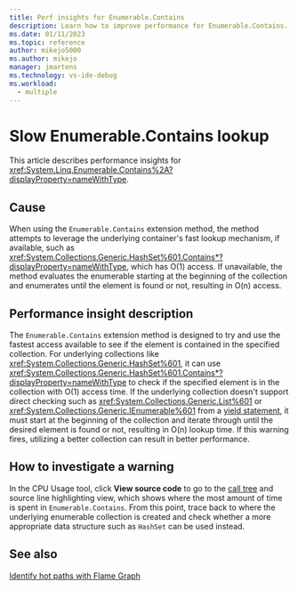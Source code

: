 ```yaml
---
title: Perf insights for Enumerable.Contains
description: Learn how to improve performance for Enumerable.Contains.
ms.date: 01/11/2023
ms.topic: reference
author: mikejo5000
ms.author: mikejo
manager: jmartens
ms.technology: vs-ide-debug
ms.workload: 
  - multiple
---
```


# Slow Enumerable.Contains lookup

This article describes performance insights for <xref:System.Linq.Enumerable.Contains%2A?displayProperty=nameWithType>.

## Cause

When using the `Enumerable.Contains` extension method, the method attempts to leverage the underlying container's fast lookup mechanism, if available, such as <xref:System.Collections.Generic.HashSet%601.Contains*?displayProperty=nameWithType>, which has O(1) access. If unavailable, the method evaluates the enumerable starting at the beginning of the collection and enumerates until the element is found or not, resulting in O(n) access.

## Performance insight description

The `Enumerable.Contains` extension method is designed to try and use the fastest access available to see if the element is contained in the specified collection. For underlying collections like <xref:System.Collections.Generic.HashSet%601>, it can use <xref:System.Collections.Generic.HashSet%601.Contains*?displayProperty=nameWithType> to check if the specified element is in the collection with O(1) access time. If the underlying collection doesn't support direct checking such as <xref:System.Collections.Generic.List%601> or <xref:System.Collections.Generic.IEnumerable%601> from a [yield statement](/dotnet/csharp/language-reference/statements/yield), it must start at the beginning of the collection and iterate through until the desired element is found or not, resulting in O(n) lookup time. If this warning fires, utilizing a better collection can result in better performance.

## How to investigate a warning

In the CPU Usage tool, click **View source code** to go to the [call tree](../profiling/cpu-usage.md#BKMK_Call_tree_structure) and source line highlighting view, which shows where the most amount of time is spent in `Enumerable.Contains`. From this point, trace back to where the underlying enumerable collection is created and check whether a more appropriate data structure such as `HashSet` can be used instead.

## See also

[Identify hot paths with Flame Graph](../profiling/flame-graph.md)
